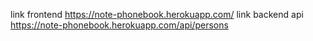 link frontend https://note-phonebook.herokuapp.com/
link backend api https://note-phonebook.herokuapp.com/api/persons
